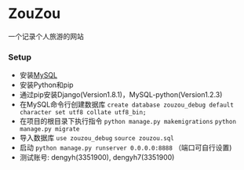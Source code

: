 # ZouZou
一个记录个人旅游的网站

### Setup
* 安装[MySQL](http://www.mysql.com/)
* 安装Python和pip
* 通过pip安装Django(Version1.8.1)，MySQL-python(Version1.2.3)
* 在MySQL命令行创建数据库 ```create database zouzou_debug default character set utf8 collate utf8_bin;```
* 在项目的根目录下执行指令 ```python manage.py makemigrations``` ```python manage.py migrate```
* 导入数据库 ```use zouzou_debug``` ```source zouzou.sql```
* 启动 ```python manage.py runserver 0.0.0.0:8888``` （端口可自行设置)
* 测试账号: dengyh(3351900), dengyh7(3351900)
